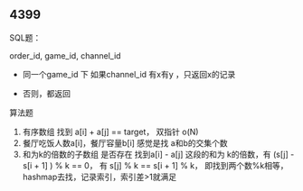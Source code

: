 ## 4399

SQL题：

order_id, game_id, channel_id 

- 同一个game_id 下 如果channel_id 有x有y ，只返回x的记录

- 否则，都返回

算法题

1. 有序数组 找到 a[i] + a[j] == target， 双指针 o(N)
2. 餐厅吃饭人数a[i]，餐厅容量b[i] 感觉是找 a和b的交集个数
3. 和为k的倍数的子数组 是否存在  找到a[i] - a[j] 这段的和为 k的倍数，有 (s[j] - s[i + 1] ) % k == 0， 有 s[j] % k == s[i + 1] % k， 即找到两个数%k相等，hashmap去找，记录索引，索引差>1就满足